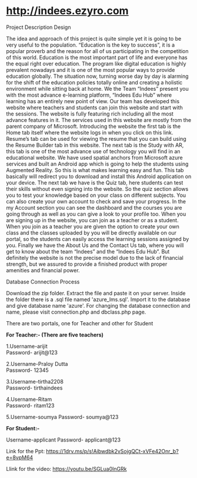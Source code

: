 # http://indees.ezyro.com

Project Description Design

The idea and approach of this project is quite simple yet it is going to be very useful to the population. “Education is the key to success”, it is a popular proverb and the reason for all of us participating in the competition of this world. Education is the most important part of life and everyone has the equal right over education. The program like digital education is highly prevalent nowadays and it is one of the most popular ways to provide education globally.
The situation now, turning worse day by day is alarming for the shift of the education policies totally online and creating a holistic environment while sitting back at home.
We the Team “Indees” present you with the most advance e-learning platform, “Indees Edu Hub” where learning has an entirely new point of view. Our team has developed this website where teachers and students can join this website and start with the sessions. The website is fully featuring rich including all the most advance features in it.
The services used in this website are mostly from the parent company of Microsoft. Introducing the website the first tab is the Home tab itself where the website logs in when you click on this link. Resume’s tab can be used for viewing the resume that you can build using the Resume Builder tab in this website. The next tab is the Study with AR, this tab is one of the most advance use of technology you will find in an educational website. We have used spatial anchors from Microsoft azure services and built an Android app which is going to help the students using Augmented Reality. So this is what makes learning easy and fun. This tab basically will redirect you to download and install this Android application on your device. The next tab we have is the Quiz tab, here students can test their skills without even signing into the website. So the quiz section allows you to test your knowledge based on your class on different subjects. You can also create your own account to check and save your progress. In the my Account section you can see the dashboard and the courses you are going through as well as you can give a look to your profile too.
When you are signing up in the website, you can join as a teacher or as a student. When you join as a teacher you are given the option to create your own class and the classes uploaded by you will be directly available on our portal, so the students can easily access the learning sessions assigned by you.
Finally we have the About Us and the Contact Us tab, where you will get to know about the team “Indees” and the “Indees Edu Hub”. But definitely the website is not the precise model due to the lack of financial strength, but we assured to provide a finished product with proper amenities and financial power.


Database Connection Process 

Download the zip folder. Extract the file and paste it on your server. Inside the folder there is a .sql file named 'azure_lms.sql'. Import it to the database and give database name 'azure'. For changing the database connection and name, please visit connection.php and dbclass.php page.

There are two portals, one for Teacher and other for Student

**For Teacher:-
(There are five teachers)**

1.Username-arijit  
  Password- arijit@123
  
2.Username-Praloy Dutta  
  Password- 12345
  
3.Username-tirtha2208  
  Password- tirthaindees
  
4.Username-Ritam  
  Password- ritam123
  
5.Username-soumya
  Password- soumya@123
  
  
**For Student:-**

Username-applicant
Password- applicant@123

Link for the Ppt: https://1drv.ms/p/s!Aibwdbk2vSojgQCt-xVFe42Onr_b?e=8vpM64

Llink for the video: https://youtu.be/SGLua0lnGRk
